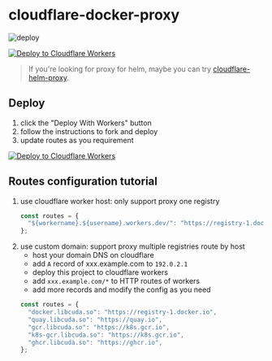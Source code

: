 # cloudflare-docker-proxy

![deploy](https://github.com/ciiiii/cloudflare-docker-proxy/actions/workflows/deploy.yaml/badge.svg)

[![Deploy to Cloudflare Workers](https://deploy.workers.cloudflare.com/button)](https://deploy.workers.cloudflare.com/?url=https://github.com/skret028/cloudflare-docker-proxy)

> If you're looking for proxy for helm, maybe you can try [cloudflare-helm-proxy](https://github.com/ciiiii/cloudflare-helm-proxy).

## Deploy

1. click the "Deploy With Workers" button
2. follow the instructions to fork and deploy
3. update routes as you requirement

[![Deploy to Cloudflare Workers](https://deploy.workers.cloudflare.com/button)](https://deploy.workers.cloudflare.com/?url=https://github.com/skret028/cloudflare-docker-proxy)

## Routes configuration tutorial

1. use cloudflare worker host: only support proxy one registry
   ```javascript
   const routes = {
     "${workername}.${username}.workers.dev/": "https://registry-1.docker.io",
   };
   ```
2. use custom domain: support proxy multiple registries route by host
   - host your domain DNS on cloudflare
   - add `A` record of xxx.example.com to `192.0.2.1`
   - deploy this project to cloudflare workers
   - add `xxx.example.com/*` to HTTP routes of workers
   - add more records and modify the config as you need
   ```javascript
   const routes = {
     "docker.libcuda.so": "https://registry-1.docker.io",
     "quay.libcuda.so": "https://quay.io",
     "gcr.libcuda.so": "https://k8s.gcr.io",
     "k8s-gcr.libcuda.so": "https://k8s.gcr.io",
     "ghcr.libcuda.so": "https://ghcr.io",
   };
   ```

